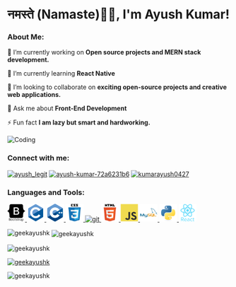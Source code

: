 <h1 align="left">नमस्ते (Namaste)🙏🏻, I'm Ayush Kumar!</h1>
<h3 align="left">About Me:</h3>


🔭 I’m currently working on **Open source projects and MERN stack development.**

🌱 I’m currently learning **React Native**

👯 I’m looking to collaborate on **exciting open-source projects and creative web applications.**

💬 Ask me about **Front-End Development**

⚡ Fun fact **I am lazy but smart and hardworking.**

<img align="center" alt="Coding" width="400" src="https://thumbs.gfycat.com/DifficultLimpingBubblefish-max-1mb.gif">


<h3 align="left">Connect with me:</h3>
<p align="left">
<a href="https://twitter.com/ayush_legit" target="blank"><img align="center" src="https://raw.githubusercontent.com/rahuldkjain/github-profile-readme-generator/master/src/images/icons/Social/twitter.svg" alt="ayush_legit" height="30" width="40" /></a>
<a href="https://linkedin.com/in/ayush-kumar-72a6231b6" target="blank"><img align="center" src="https://raw.githubusercontent.com/rahuldkjain/github-profile-readme-generator/master/src/images/icons/Social/linked-in-alt.svg" alt="ayush-kumar-72a6231b6" height="30" width="40" /></a>
<a href="https://www.hackerrank.com/kumarayush0427" target="blank"><img align="center" src="https://raw.githubusercontent.com/rahuldkjain/github-profile-readme-generator/master/src/images/icons/Social/hackerrank.svg" alt="kumarayush0427" height="30" width="40" /></a>
</p>

<h3 align="left">Languages and Tools:</h3>
<p align="left"> <a href="https://getbootstrap.com" target="_blank" rel="noreferrer"> <img src="https://raw.githubusercontent.com/devicons/devicon/master/icons/bootstrap/bootstrap-plain-wordmark.svg" alt="bootstrap" width="40" height="40"/> </a> <a href="https://www.cprogramming.com/" target="_blank" rel="noreferrer"> <img src="https://raw.githubusercontent.com/devicons/devicon/master/icons/c/c-original.svg" alt="c" width="40" height="40"/> </a> <a href="https://www.w3schools.com/cpp/" target="_blank" rel="noreferrer"> <img src="https://raw.githubusercontent.com/devicons/devicon/master/icons/cplusplus/cplusplus-original.svg" alt="cplusplus" width="40" height="40"/> </a> <a href="https://www.w3schools.com/css/" target="_blank" rel="noreferrer"> <img src="https://raw.githubusercontent.com/devicons/devicon/master/icons/css3/css3-original-wordmark.svg" alt="css3" width="40" height="40"/> </a> <a href="https://git-scm.com/" target="_blank" rel="noreferrer"> <img src="https://www.vectorlogo.zone/logos/git-scm/git-scm-icon.svg" alt="git" width="40" height="40"/> </a> <a href="https://www.w3.org/html/" target="_blank" rel="noreferrer"> <img src="https://raw.githubusercontent.com/devicons/devicon/master/icons/html5/html5-original-wordmark.svg" alt="html5" width="40" height="40"/> </a> <a href="https://developer.mozilla.org/en-US/docs/Web/JavaScript" target="_blank" rel="noreferrer"> <img src="https://raw.githubusercontent.com/devicons/devicon/master/icons/javascript/javascript-original.svg" alt="javascript" width="40" height="40"/> </a> <a href="https://www.mysql.com/" target="_blank" rel="noreferrer"> <img src="https://raw.githubusercontent.com/devicons/devicon/master/icons/mysql/mysql-original-wordmark.svg" alt="mysql" width="40" height="40"/> </a> <a href="https://www.python.org" target="_blank" rel="noreferrer"> <img src="https://raw.githubusercontent.com/devicons/devicon/master/icons/python/python-original.svg" alt="python" width="40" height="40"/> </a> <a href="https://reactjs.org/" target="_blank" rel="noreferrer"> <img src="https://raw.githubusercontent.com/devicons/devicon/master/icons/react/react-original-wordmark.svg" alt="react" width="40" height="40"/> </a> </p>

<p><img align="left" src="https://github-readme-stats.vercel.app/api/top-langs?username=geekayushk&show_icons=true&theme=dark&locale=en&layout=compact" alt="geekayushk" /></p>

<p>&nbsp;<img align="center" src="https://github-readme-stats.vercel.app/api?username=geekayushk&show_icons=true&theme=dark&locale=en" alt="geekayushk" /></p>

<p><img align="center" src="https://github-readme-streak-stats.herokuapp.com/?user=geekayushk&theme=dark" alt="geekayushk" /></p>
<p align="left"> <a href="https://github.com/ryo-ma/github-profile-trophy"><img src="https://github-profile-trophy.vercel.app/?username=geekayushk&theme=dark" alt="geekayushk" /></a> </p>
<p align="left"> <img src="https://komarev.com/ghpvc/?username=geekayushk&label=Profile%20views&color=0e75b6&style=flat" alt="geekayushk" /> </p>
